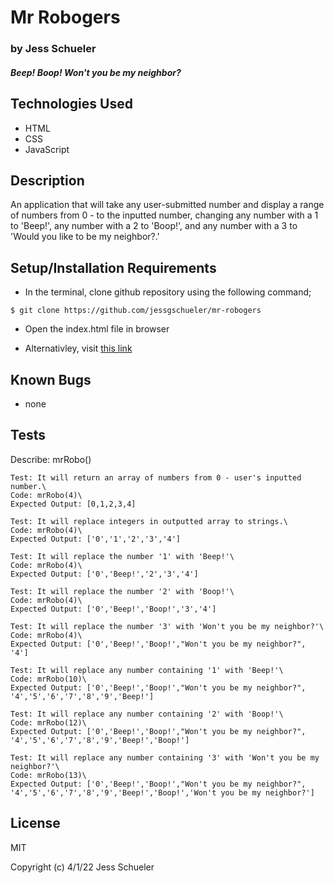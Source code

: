 # Mr Robogers

### by Jess Schueler

#### *Beep! Boop! Won't you be my neighbor?*

## Technologies Used
* HTML
* CSS
* JavaScript 

## Description 
An application that will take any user-submitted number and display a range of numbers from 0 - to the inputted number, changing any number with a 1 to 'Beep!', any number with a 2 to 'Boop!', and any number with a 3 to 'Would you like to be my neighbor?.'

## Setup/Installation Requirements
* In the terminal, clone github repository using the following command;
```
$ git clone https://github.com/jessgschueler/mr-robogers
```
* Open the index.html file in browser

* Alternativley, visit [this link](https://jessgschueler.github.io/mr-roboger/)

## Known Bugs
* none

## Tests
Describe: mrRobo()
```
Test: It will return an array of numbers from 0 - user's inputted number.\
Code: mrRobo(4)\
Expected Output: [0,1,2,3,4] 
```
```
Test: It will replace integers in outputted array to strings.\
Code: mrRobo(4)\
Expected Output: ['0','1','2','3','4']
```
```
Test: It will replace the number '1' with 'Beep!'\
Code: mrRobo(4)\
Expected Output: ['0','Beep!','2','3','4']
```
```
Test: It will replace the number '2' with 'Boop!'\
Code: mrRobo(4)\
Expected Output: ['0','Beep!','Boop!','3','4']
```
```
Test: It will replace the number '3' with 'Won't you be my neighbor?'\
Code: mrRobo(4)\
Expected Output: ['0','Beep!','Boop!',"Won't you be my neighbor?", '4']
```
```
Test: It will replace any number containing '1' with 'Beep!'\
Code: mrRobo(10)\
Expected Output: ['0','Beep!','Boop!',"Won't you be my neighbor?", '4','5','6','7','8','9','Beep!']
```
```
Test: It will replace any number containing '2' with 'Boop!'\
Code: mrRobo(12)\
Expected Output: ['0','Beep!','Boop!',"Won't you be my neighbor?", '4','5','6','7','8','9','Beep!','Boop!']
```
```
Test: It will replace any number containing '3' with 'Won't you be my neighbor?'\
Code: mrRobo(13)\
Expected Output: ['0','Beep!','Boop!',"Won't you be my neighbor?", '4','5','6','7','8','9','Beep!','Boop!','Won't you be my neighbor?']
```

## License
MIT

Copyright (c) 4/1/22 Jess Schueler